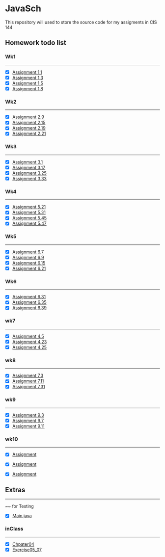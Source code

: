 # JavaSch

This repository will used to store the source code for my assigments in CIS 144

## Homework todo list

### Wk1
---

- [x] [Assignment 1.1](wk1/Assignment_1-1/Welcome.java "Welcome.java")
- [x] [Assignment 1.3](wk1/Assignment_1-3/patternJava.java "JavaPattern.java")
- [x] [Assignment 1.5](wk1/Assignment_1-5/ComputeExpression.java "ComputeExpression.java")
- [x] [Assignment 1.8](wk1/Assignment_1-8/AreaAndPerimeter.java "AreaAndPerimeter.java")

### Wk2
---

- [x] [Assignment 2.9](wk2/Assignment_2-9/AverageAcceleration.java "AverageAcceleration.java")
- [x] [Assignment 2.15](wk2/assignment_2-15/DistanceOfTwoPoints.java "DistanceOfTwoPoints.java")
- [x] [Assignment 2.19](wk2/Assignment_2-19/AreaOfATriangle.java "AreaOfATriangle.java")
- [x] [Assignment 2.21](wk2/Assignment_2-21/CalculateFuturesValue.java "CalculateFuturesValue.java")

### Wk3
---

- [x] [Assignment 3.1](wk3/Assignment_3-1/solveQuadratic.java "solveQuadratic.java")
- [x] [Assignment 3.17](wk3/Assignment_3-17/RPS.java "RPS.java")
- [x] [Assignment 3.25](wk3/Assignment_3-25/IntersectingPoints.java "IntersectingPoints.java")
- [x] [Assignment 3.33](wk3/Assignment_3-33/CompareCost.java "CompareCost.java")

### Wk4
---

- [x] [Assignment 5.21](wk4/CompareInterestRates.java "CompareInterestRates.java")
- [x] [Assignment 5.31](wk4/CDvalue.java "CDvalue.java")
- [x] [Assignment 5.45](wk4/ComputeMeanAndDeviation.java "ComputeMeanAndDeviation.java")
- [x] [Assignment 5.47](wk4/ISBN_13.java "ISBN_13.java")

### Wk5
---

- [x] [Assignment 6.7](wk5/futureInvestValue.java "futureInvestValue.java")
- [x] [Assignment 6.9](wk5/feetMetersConvertion.java "feetMetersConvertion.java")
- [x] [Assignment 6.15](wk5/taxTable.java "taxTable.java")
- [x] [Assignment 6.21](wk5/PhoneKeypad.java "PhoneKeypad.java")

### Wk6
---

- [x] [Assignment 6.31](wk6/creditCardValidation.java "creditCardValidation.java")
- [x] [Assignment 6.35](wk6/areaOfPolygon.java "areaOfPolygon.java")
- [x] [Assignment 6.39](wk6/pointPosition.java "pointPosition.java")

### wk7
---

- [x] [Assignment 4.5](wk7/areaOfARegularPolygon.java "areaOfARegularPolygon.java")
- [x] [Assignment 4.23](wk7/payroll.java "payroll.java")
- [x] [Assignment 4.25](wk7/generateVihiclePlateNumber.java "generateVihiclePlateNumber.java")

### wk8
---

- [x] [Assignment 7.3]()
- [x] [Assignment 7.11]()
- [x] [Assignment 7.31]()

### wk9
---

- [x] [Assignment 9.3](wk9/wk9/Rectangle.java "Rectangle.java")
- [x] [Assignment 9.7](wk9/wk9/Account.java "Account.java")
- [x] [Assignment 9.11](wk9/wk9/LinearEquation.java "LinearEquation.java")

### wk10
---

- [x] [Assignment ]()
- [x] [Assignment ]()
- [x] [Assignment ]()


## Extras 
---
~~ for Testing
- [x] [Main.java](testing_class/Main.java "Main.java")

### inClass
---

- [x] [Chpater04](inClass/Chapter04.java "Chapter04.java")
- [x] [Exercise05_07](inClass/Exercise05_07.java "Exercise05_07.java")
